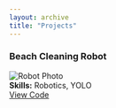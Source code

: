 ```yaml
---
layout: archive
title: "Projects"
---
```


### Beach Cleaning Robot
![Robot Photo](/assets/images/robot.jpg)  
**Skills:** Robotics, YOLO  
[View Code](https://github.com/your-link)
